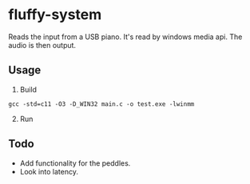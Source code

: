 # fluffy-system

Reads the input from a USB piano. It's read by windows media api. The audio is
then output.

## Usage

1. Build
```
gcc -std=c11 -O3 -D_WIN32 main.c -o test.exe -lwinmm
```

2. Run

## Todo
- Add functionality for the peddles.
- Look into latency.